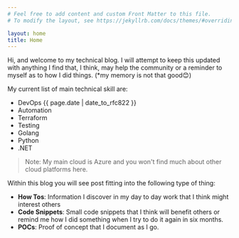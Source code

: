 ```yaml
---
# Feel free to add content and custom Front Matter to this file.
# To modify the layout, see https://jekyllrb.com/docs/themes/#overriding-theme-defaults

layout: home
title: Home
---
```


Hi, and welcome to my technical blog. I will attempt to keep this updated with anything I find that, I think, may help the community or a reminder to myself as to how I did things. (*my memory is not that good😊)

My current list of main technical skill are:

- DevOps {{ page.date | date_to_rfc822 }}
- Automation
- Terraform
- Testing
- Golang
- Python
- .NET

> Note: My main cloud is Azure and you won't find much about other cloud platforms here.

Within this blog you will see post fitting into the following type of thing:

- **How Tos**: Information I discover in my day to day work that I think might interest others
- **Code Snippets**: Small code snippets that I think will benefit others or remind me how I did something when I try to do it again in six months.
- **POCs**: Proof of concept that I document as I go.
